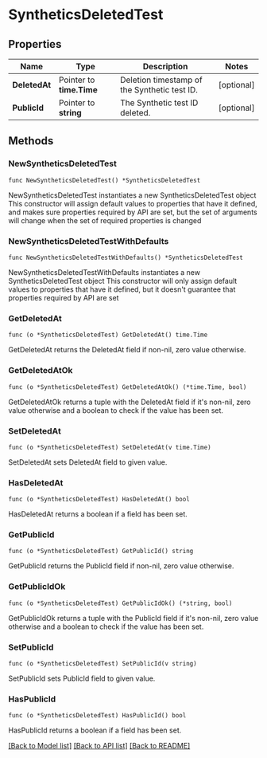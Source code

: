 # SyntheticsDeletedTest

## Properties

Name | Type | Description | Notes
------------ | ------------- | ------------- | -------------
**DeletedAt** | Pointer to **time.Time** | Deletion timestamp of the Synthetic test ID. | [optional] 
**PublicId** | Pointer to **string** | The Synthetic test ID deleted. | [optional] 

## Methods

### NewSyntheticsDeletedTest

`func NewSyntheticsDeletedTest() *SyntheticsDeletedTest`

NewSyntheticsDeletedTest instantiates a new SyntheticsDeletedTest object
This constructor will assign default values to properties that have it defined,
and makes sure properties required by API are set, but the set of arguments
will change when the set of required properties is changed

### NewSyntheticsDeletedTestWithDefaults

`func NewSyntheticsDeletedTestWithDefaults() *SyntheticsDeletedTest`

NewSyntheticsDeletedTestWithDefaults instantiates a new SyntheticsDeletedTest object
This constructor will only assign default values to properties that have it defined,
but it doesn't guarantee that properties required by API are set

### GetDeletedAt

`func (o *SyntheticsDeletedTest) GetDeletedAt() time.Time`

GetDeletedAt returns the DeletedAt field if non-nil, zero value otherwise.

### GetDeletedAtOk

`func (o *SyntheticsDeletedTest) GetDeletedAtOk() (*time.Time, bool)`

GetDeletedAtOk returns a tuple with the DeletedAt field if it's non-nil, zero value otherwise
and a boolean to check if the value has been set.

### SetDeletedAt

`func (o *SyntheticsDeletedTest) SetDeletedAt(v time.Time)`

SetDeletedAt sets DeletedAt field to given value.

### HasDeletedAt

`func (o *SyntheticsDeletedTest) HasDeletedAt() bool`

HasDeletedAt returns a boolean if a field has been set.

### GetPublicId

`func (o *SyntheticsDeletedTest) GetPublicId() string`

GetPublicId returns the PublicId field if non-nil, zero value otherwise.

### GetPublicIdOk

`func (o *SyntheticsDeletedTest) GetPublicIdOk() (*string, bool)`

GetPublicIdOk returns a tuple with the PublicId field if it's non-nil, zero value otherwise
and a boolean to check if the value has been set.

### SetPublicId

`func (o *SyntheticsDeletedTest) SetPublicId(v string)`

SetPublicId sets PublicId field to given value.

### HasPublicId

`func (o *SyntheticsDeletedTest) HasPublicId() bool`

HasPublicId returns a boolean if a field has been set.


[[Back to Model list]](../README.md#documentation-for-models) [[Back to API list]](../README.md#documentation-for-api-endpoints) [[Back to README]](../README.md)


